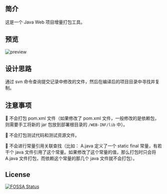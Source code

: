 ## 简介
这是一个 Java Web 项目增量打包工具。

## 预览
![preview](https://github.com/nekolr/sirius-inc/blob/master/media/sirius-inc.png)

## 设计思路
通过 svn 命令查询提交记录中修改的文件，然后在编译后的项目目录中寻找并复制。

## 注意事项
💢 不会打包 pom.xml 文件（如果修改了 pom.xml 文件，一般修改的是依赖包，则需要手工将新的 jar 包放到部署根目录的 `/WEB-INF/lib` 中）。

💢 不会打包测试代码和测试资源文件。

💢 不会进行常量引用关联查找（比如： A.java 定义了一个 static final 常量，有若干个 java 文件引用了这个常量。如果修改了这个常量的值，那么打包时只会将 A.java 文件打包，而依赖这个常量的那几个 java 文件就不会打包）。

## License
[![FOSSA Status](https://app.fossa.io/api/projects/git%2Bgithub.com%2Fnekolr%2Fsirius-inc.svg?type=large)](https://app.fossa.io/projects/git%2Bgithub.com%2Fnekolr%2Fsirius-inc?ref=badge_large)
